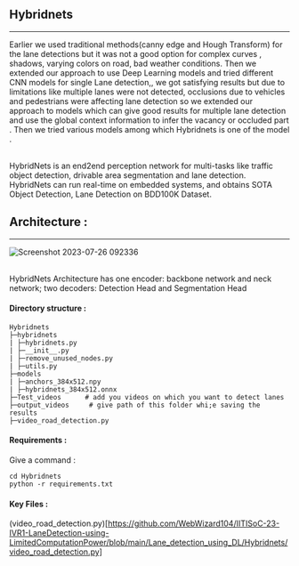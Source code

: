 ## Hybridnets
<hr>
<p>
Earlier we used traditional methods(canny edge and Hough Transform) for the lane detections but it was not a good option for complex curves , shadows, varying colors on road, bad weather conditions.
Then we extended our approach to use Deep Learning models and tried different CNN models for single Lane detection,, we got satisfying results but due to limitations like multiple lanes were not detected, occlusions
due to vehicles and pedestrians were affecting lane detection so we extended our approach to models which can give good results for multiple lane detection and use the global context information to infer the vacancy or 
occluded part . Then we tried various models among which Hybridnets is one of the model .
</p>
<br>
HybridNets is an end2end perception network for multi-tasks like  traffic object detection, drivable area segmentation and lane detection. HybridNets can run real-time on embedded systems, and obtains SOTA Object Detection, Lane Detection on BDD100K Dataset.

## Architecture :
<hr>

![Screenshot 2023-07-26 092336](https://github.com/WebWizard104/IITISoC-23-IVR1-LaneDetection-using-LimitedComputationPower/assets/117708050/b76781b5-3caf-4990-88b8-3c1652a591c3)


<br>
HybridNets Architecture has one encoder: backbone network and neck network; two decoders: Detection Head and Segmentation Head
<br>

#### Directory structure :
```
Hybridnets
├─hybridnets
| ├─hybridnets.py
| ├─__init__.py
| ├─remove_unused_nodes.py
| ├─utils.py
├─models
| ├─anchors_384x512.npy
| ├─hybridnets_384x512.onnx
├─Test_videos      # add you videos on which you want to detect lanes
├─output_videos     # give path of this folder whi;e saving the results
├─video_road_detection.py
```
#### Requirements :

Give a command :
```
cd Hybridnets
python -r requirements.txt

```

#### Key Files :

(video_road_detection.py)[https://github.com/WebWizard104/IITISoC-23-IVR1-LaneDetection-using-LimitedComputationPower/blob/main/Lane_detection_using_DL/Hybridnets/video_road_detection.py]

